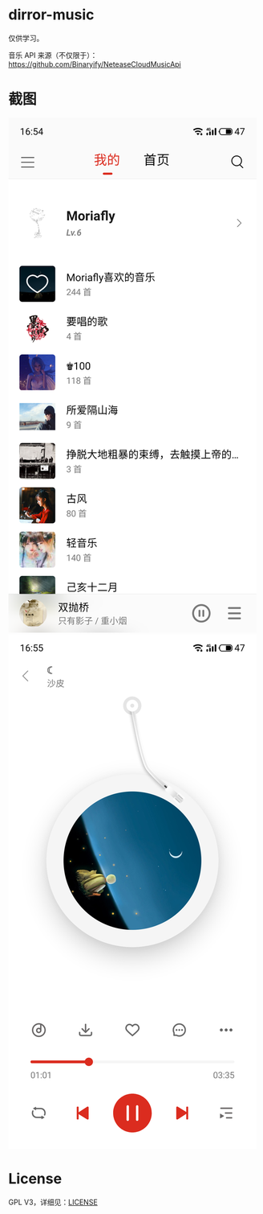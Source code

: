 # dirror-music

仅供学习。

音乐 API 来源（不仅限于）：https://github.com/Binaryify/NeteaseCloudMusicApi

# 截图

![](picture/S00923-16541952.png)
![](picture/S00923-16550562.png)

# License
GPL V3，详细见：[LICENSE](https://github.com/Moriafly/dirror-music/blob/master/LICENSE)
